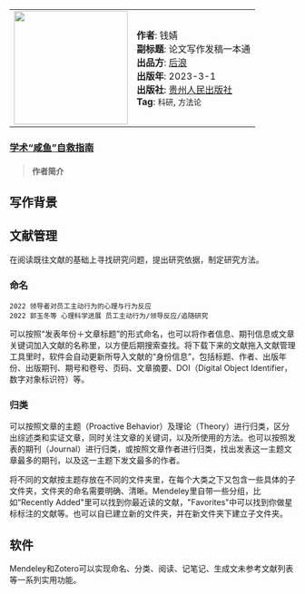 <table>
<tr>
<td>
<img src="https://yamaeye.github.io/docs/img/books/学术“咸鱼”自救指南.jpg" width=200px />
</td>
<td>
<p>
<b>作者</b>: 钱婧<br/>
<b>副标题</b>: 论文写作发稿一本通<br/>
<b>出品方</b>: <a href="https://book.douban.com/producers/2">后浪</a><br/>
<b>出版年</b>: 2023-3-1<br/>
<b>出版社</b>: <a href="book.douban.com/press/2272/">贵州人民出版社</a>
<br/>
<b>Tag</b>: <code>科研</code>, <code>方法论</code>
<br/>
</p>
</td>
</tr>
</table>

### [学术“咸鱼”自救指南](https://book.douban.com/subject/36306301/)<!-- {docsify-ignore} -->

>#### 作者简介<!-- {docsify-ignore} -->

## 写作背景

## 文献管理

在阅读既往文献的基础上寻找研究问题，提出研究依据，制定研究方法。

### 命名

```
2022 领导者对员工主动行为的心理与行为反应
2022 郭玉冬等 心理科学进展 员工主动行为/领导反应/追随研究
```

可以按照“发表年份＋文章标题”的形式命名，也可以将作者信息、期刊信息或文章关键词加入文献的名称里，以方便后期搜索查找。将下载下来的文献拖入文献管理工具里时，软件会自动更新所导入文献的“身份信息”，包括标题、作者、出版年份、出版期刊、期号和卷号、页码、文章摘要、DOI（Digital Object Identifier，数字对象标识符）等。
### 归类

可以按照文章的主题（Proactive Behavior）及理论（Theory）进行归类，区分出综述类和实证文章，同时关注文章的关键词，以及所使用的方法。也可以按照发表的期刊（Journal）进行归类，或按照文章作者进行归类，找出发表这一主题文章最多的期刊，以及这一主题下发文最多的作者。

将不同的文献按主题存放在不同的文件夹里，在每个大类之下又包含一些具体的子文件夹，文件夹的命名需要明确、清晰。Mendeley里自带一些分组，比如“Recently Added"里可以找到你最近读的文献，"Favorites"中可以找到你做星标标注的文献等。也可以自已建立新的文件夹，并在新文件夹下建立子文件夹。

## 软件

Mendeley和Zotero可以实现命名、分类、阅读、记笔记、生成文未参考文献列表等一系列实用功能。
